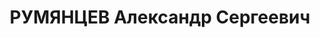 ---
title: РУМЯНЦЕВ Александр Сергеевич
description: "Род. в 1891, Санкт-Петербург, русский, обр.: неполное среднее, искл.\
  \ из ВКП(б) в 1937 г. Проживал: Москва, ул. Большая Бронная, д. 17, кв. 7. Начальник\
  \ планового отдела в тресте \"Нефтепроводскладстрой\" Наркомата тяжелой промышленности\
  \ СССР. \n  Арестован 02.10.1937. Обв. в участии в диверсионно-террористической\
  \ организации. Приговор: ВК ВС СССР, 15.11.1937 – ВМН. Расстрелян 15.11.1937, г.Москва.\
  \ \n  Реабилитирован ВК ВС СССР 28.09.1957"
---